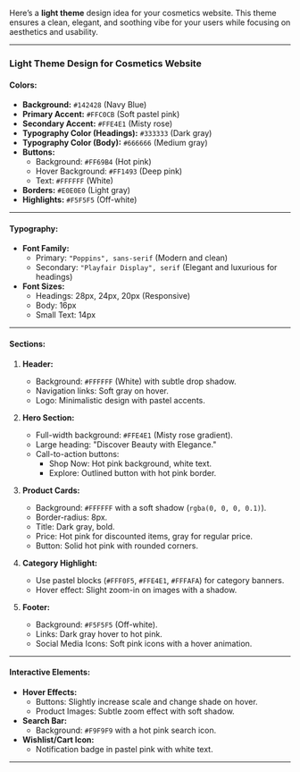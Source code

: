 Here’s a **light theme** design idea for your cosmetics website. This theme ensures a clean, elegant, and soothing vibe for your users while focusing on aesthetics and usability.

---

### **Light Theme Design for Cosmetics Website**

#### **Colors:**
- **Background:** `#142428` (Navy Blue)
- **Primary Accent:** `#FFC0CB` (Soft pastel pink)
- **Secondary Accent:** `#FFE4E1` (Misty rose)
- **Typography Color (Headings):** `#333333` (Dark gray)
- **Typography Color (Body):** `#666666` (Medium gray)
- **Buttons:**
  - Background: `#FF69B4` (Hot pink)
  - Hover Background: `#FF1493` (Deep pink)
  - Text: `#FFFFFF` (White)
- **Borders:** `#E0E0E0` (Light gray)
- **Highlights:** `#F5F5F5` (Off-white)

---

#### **Typography:**
- **Font Family:** 
  - Primary: `"Poppins", sans-serif` (Modern and clean)
  - Secondary: `"Playfair Display", serif` (Elegant and luxurious for headings)
- **Font Sizes:**
  - Headings: 28px, 24px, 20px (Responsive)
  - Body: 16px
  - Small Text: 14px

---

#### **Sections:**

1. **Header:**
   - Background: `#FFFFFF` (White) with subtle drop shadow.
   - Navigation links: Soft gray on hover.
   - Logo: Minimalistic design with pastel accents.

2. **Hero Section:**
   - Full-width background: `#FFE4E1` (Misty rose gradient).
   - Large heading: "Discover Beauty with Elegance."
   - Call-to-action buttons:
     - Shop Now: Hot pink background, white text.
     - Explore: Outlined button with hot pink border.

3. **Product Cards:**
   - Background: `#FFFFFF` with a soft shadow (`rgba(0, 0, 0, 0.1)`).
   - Border-radius: 8px.
   - Title: Dark gray, bold.
   - Price: Hot pink for discounted items, gray for regular price.
   - Button: Solid hot pink with rounded corners.

4. **Category Highlight:**
   - Use pastel blocks (`#FFF0F5`, `#FFE4E1`, `#FFFAFA`) for category banners.
   - Hover effect: Slight zoom-in on images with a shadow.

5. **Footer:**
   - Background: `#F5F5F5` (Off-white).
   - Links: Dark gray hover to hot pink.
   - Social Media Icons: Soft pink icons with a hover animation.

---

#### **Interactive Elements:**
- **Hover Effects:**
  - Buttons: Slightly increase scale and change shade on hover.
  - Product Images: Subtle zoom effect with soft shadow.
- **Search Bar:** 
  - Background: `#F9F9F9` with a hot pink search icon.
- **Wishlist/Cart Icon:**
  - Notification badge in pastel pink with white text.

---

